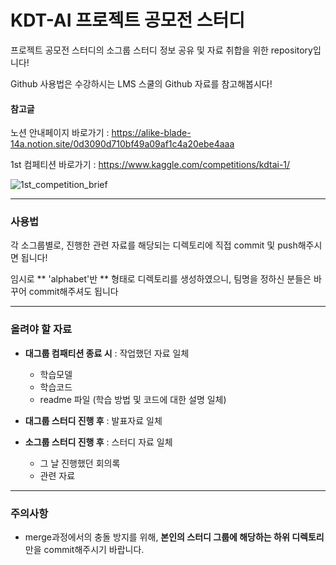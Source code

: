 # KDT-AI 프로젝트 공모전 스터디

프로젝트 공모전 스터디의 소그룹 스터디 정보 공유 및 자료 취합을 위한 repository입니다!

Github 사용법은 수강하시는 LMS 스쿨의 Github 자료를 참고해봅시다!


#### 참고글

노션 안내페이지 바로가기 : https://alike-blade-14a.notion.site/0d3090d710bf49a09af1c4a20ebe4aaa

1st 컴페티션 바로가기 : https://www.kaggle.com/competitions/kdtai-1/

![1st_competition_brief]("img_003.png")

---

### 사용법

각 소그룹별로, 진행한 관련 자료를 해당되는 디렉토리에 직접 commit 및 push해주시면 됩니다!

임시로 ** 'alphabet'반 ** 형태로 디렉토리를 생성하였으니, 팀명을 정하신 분들은 바꾸어 commit해주셔도 됩니다

---

### 올려야 할 자료

- **대그룹 컴패티션 종료 시** : 작업했던 자료 일체
  - 학습모델
  - 학습코드
  - readme 파일 (학습 방법 및 코드에 대한 설명 일체)
  
- **대그룹 스터디 진행 후** : 발표자료 일체
- **소그룹 스터디 진행 후** : 스터디 자료 일체
  - 그 날 진행했던 회의록
  - 관련 자료

---

### 주의사항

- merge과정에서의 충돌 방지를 위해, **본인의 스터디 그룹에 해당하는 하위 디렉토리**만을 commit해주시기 바랍니다.

